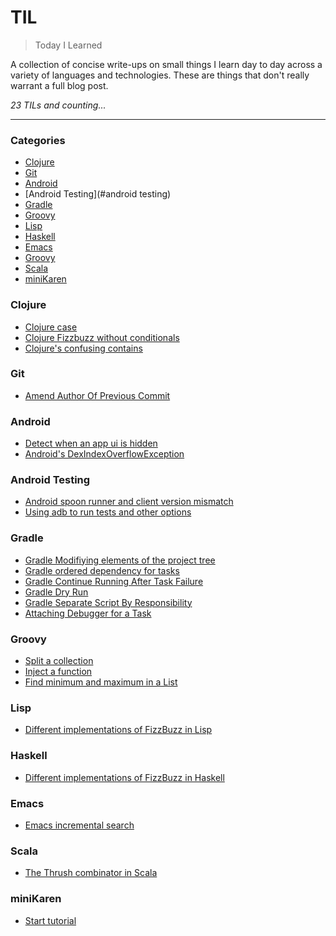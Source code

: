 
# TIL

> Today I Learned

A collection of concise write-ups on small things I learn day to day across a
variety of languages and technologies. These are things that don't really
warrant a full blog post.

_23 TILs and counting..._

---

### Categories

* [Clojure](#clojure)
* [Git](#git)
* [Android](#android)
* [Android Testing](#android testing)
* [Gradle](#gradle)
* [Groovy](#groovy)
* [Lisp](#lisp)
* [Haskell](#haskell)
* [Emacs](#emacs)
* [Groovy](#groovy)
* [Scala](#scala)
* [miniKaren](#miniKaren)

### Clojure
- [Clojure case](clojure/case.md)
- [Clojure Fizzbuzz without conditionals](clojure/fizzbuzz-without-conditionals.md)
- [Clojure's confusing contains](clojure/confusing-contains.md)

### Git
- [Amend Author Of Previous Commit](git/git-change-author-push.md)


### Android
- [Detect when an app ui is hidden](android/detect-app-ui-no-longer-visible.md)
- [Android's DexIndexOverflowException](android/android-dex-overflow-exception.md)


### Android Testing
- [Android spoon runner and client version mismatch](android_testing/spoon_runner_client_version_mismatch.md)
- [Using adb to run tests and other options](android_testing/running-tests-command-line.md)

### Gradle
- [Gradle Modifiying elements of the project tree](gradle/gradle-modifying-elements-project-tree.md)
- [Gradle ordered dependency for tasks  ](gradle/ordered-dependency-for-tasks.md)
- [Gradle Continue Running After Task Failure](gradle/continue-running-after-task-failure.md)
- [Gradle Dry Run ](gradle/dry-run.md)
- [Gradle Separate Script By Responsibility](gradle/separate-script-by-responsibility.md)
- [Attaching Debugger for a Task](gradle/attaching-debugger-for-a-task.md)

### Groovy
* [Split a collection](groovy/collection-split.md)
* [Inject a function](groovy/inject.md)
* [Find minimum and maximum in a List](groovy/find-min-max-list.md)

### Lisp
- [Different implementations of FizzBuzz in Lisp](lisp/different-implementations-of-fizzbuzz-in-lisp.md)

### Haskell
- [Different implementations of FizzBuzz in Haskell](haskell/different-implementations-of-fizzbuzz-in-haskell.md)

### Emacs
- [Emacs incremental search](emacs/emacs-incremental-search.md)

### Scala
- [The Thrush combinator in Scala](scala/thrush-combinator-in-scala.md)

### miniKaren
- [Start tutorial](miniKaren/start.md)
